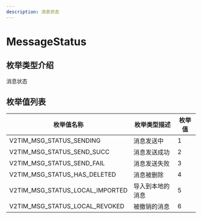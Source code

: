 ```yaml
---
description: 消息状态
---
```


# MessageStatus

## 枚举类型介绍

消息状态

## 枚举值列表

| 枚举值名称                               | 枚举类型描述   | 枚举值 |
| ----------------------------------- | -------- | --- |
| V2TIM\_MSG\_STATUS\_SENDING         | 消息发送中    | 1   |
| V2TIM\_MSG\_STATUS\_SEND\_SUCC      | 消息发送成功   | 2   |
| V2TIM\_MSG\_STATUS\_SEND\_FAIL      | 消息发送失败   | 3   |
| V2TIM\_MSG\_STATUS\_HAS\_DELETED    | 消息被删除    | 4   |
| V2TIM\_MSG\_STATUS\_LOCAL\_IMPORTED | 导入到本地的消息 | 5   |
| V2TIM\_MSG\_STATUS\_LOCAL\_REVOKED  | 被撤销的消息   | 6   |
